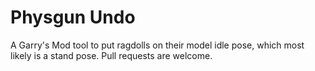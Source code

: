 Physgun Undo
============

A Garry's Mod tool to put ragdolls on their model idle pose, which most likely is a stand pose.
Pull requests are welcome.
